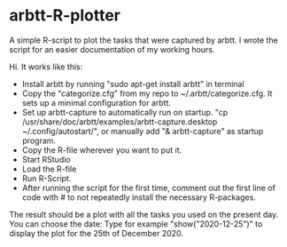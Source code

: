 # arbtt-R-plotter
A simple R-script to plot the tasks that were captured by arbtt. I wrote the script for an easier documentation of my working hours.

Hi. It works like this:

- Install arbtt by running "sudo apt-get install arbtt" in terminal
- Copy the "categorize.cfg" from my repo to ~/.arbtt/categorize.cfg. It sets up a minimal configuration for arbtt.
- Set up arbtt-capture to automatically run on startup. "cp /usr/share/doc/arbtt/examples/arbtt-capture.desktop ~/.config/autostart/", or manually add "& arbtt-capture" as startup program.
- Copy the R-file wherever you want to put it. 
- Start RStudio
- Load the R-file
- Run R-Script. 
- After running the script for the first time, comment out the first line of code with # to not repeatedly install the necessary R-packages.

The result should be a plot with all the tasks you used on the present day. You can choose the date: Type for example "show("2020-12-25")" to display the plot for the 25th of December 2020.
